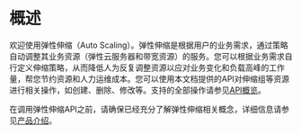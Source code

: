 # 概述<a name="zh-cn_topic_0045219159"></a>

欢迎使用弹性伸缩（Auto Scaling）。弹性伸缩是根据用户的业务需求，通过策略自动调整其业务资源（弹性云服务器和带宽资源）的服务。您可以根据业务需求自行定义伸缩策略，从而降低人为反复调整资源以应对业务变化和负载高峰的工作量，帮您节约资源和人力运维成本。您可以使用本文档提供的API对伸缩组等资源进行相关操作，如创建、删除、修改等。支持的全部操作请参见[API概览](API概览.md)。

在调用弹性伸缩API之前，请确保已经充分了解弹性伸缩相关概念，详细信息请参见[产品介绍](https://support.huaweicloud.com/productdesc-as/zh-cn_topic_0042018383.html)。

